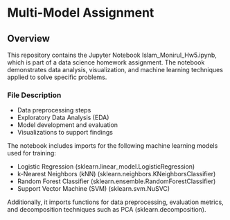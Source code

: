 # Multi-Model Assignment 

## Overview
This repository contains the Jupyter Notebook Islam_Monirul_Hw5.ipynb, which is part of a data science homework assignment. The notebook demonstrates data analysis, visualization, and machine learning techniques applied to solve specific problems.

### File Description
- Data preprocessing steps
- Exploratory Data Analysis (EDA)
- Model development and evaluation
- Visualizations to support findings

The notebook includes imports for the following machine learning models used for training:
- Logistic Regression (sklearn.linear_model.LogisticRegression)
- k-Nearest Neighbors (kNN) (sklearn.neighbors.KNeighborsClassifier)
- Random Forest Classifier (sklearn.ensemble.RandomForestClassifier)
- Support Vector Machine (SVM) (sklearn.svm.NuSVC)      

Additionally, it imports functions for data preprocessing, evaluation metrics, and decomposition techniques such as PCA (sklearn.decomposition).
